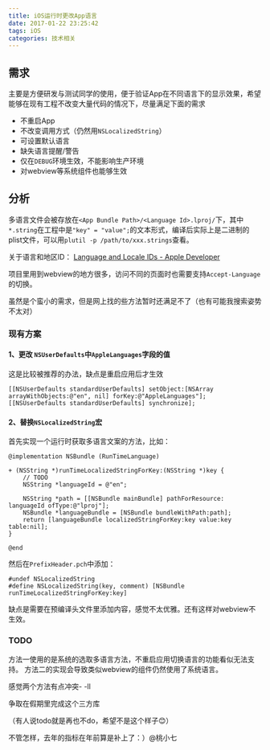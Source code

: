 ```yaml
---
title: iOS运行时更改App语言
date: 2017-01-22 23:25:42
tags: iOS
categories: 技术相关
---
```


## 需求

主要是方便研发与测试同学的使用，便于验证App在不同语言下的显示效果，希望能够在现有工程不改变大量代码的情况下，尽量满足下面的需求

- 不重启App
- 不改变调用方式（仍然用`NSLocalizedString`）
- 可设置默认语言
- 缺失语言提醒/警告
- 仅在`DEBUG`环境生效，不能影响生产环境
- 对webview等系统组件也能够生效

## 分析

多语言文件会被存放在`<App Bundle Path>/<Language Id>.lproj/`下，其中`*.string`在工程中是`"key" = "value";`的文本形式，编译后实际上是二进制的plist文件，可以用`plutil -p /path/to/xxx.strings`查看。

关于语言和地区ID：
[Language and Locale IDs - Apple Developer](https://developer.apple.com/library/content/documentation/MacOSX/Conceptual/BPInternational/LanguageandLocaleIDs/LanguageandLocaleIDs.html)

项目里用到webview的地方很多，访问不同的页面时也需要支持`Accept-Language`的切换。

虽然是个蛮小的需求，但是网上找的些方法暂时还满足不了（也有可能我搜索姿势不太对）

### 现有方案

#### 1、更改 `NSUserDefaults`中`AppleLanguages`字段的值

这是比较被推荐的办法，缺点是重启应用后才生效

```
[[NSUserDefaults standardUserDefaults] setObject:[NSArray arrayWithObjects:@"en", nil] forKey:@"AppleLanguages"];
[[NSUserDefaults standardUserDefaults] synchronize];
```

#### 2、替换`NSLocalizedString`宏

首先实现一个运行时获取多语言文案的方法，比如：

```
@implementation NSBundle (RunTimeLanguage)

+ (NSString *)runTimeLocalizedStringForKey:(NSString *)key {
	// TODO
	NSString *languageId = @"en";
	
	NSString *path = [[NSBundle mainBundle] pathForResource: languageId ofType:@"lproj"];
    NSBundle *languageBundle = [NSBundle bundleWithPath:path];
    return [languageBundle localizedStringForKey:key value:key table:nil];
}

@end
```

然后在`PrefixHeader.pch`中添加：

```
#undef NSLocalizedString
#define NSLocalizedString(key, comment) [NSBundle runTimeLocalizedStringForKey:key]
```

缺点是需要在预编译头文件里添加内容，感觉不太优雅。还有这样对webview不生效。

### TODO

方法一使用的是系统的选取多语言方法，不重启应用切换语言的功能看似无法支持。
方法二的实现会导致类似webview的组件仍然使用了系统语言。

感觉两个方法有点冲突- -ll

争取在假期里完成这个三方库

（有人说todo就是再也不do，希望不是这个样子😊）

不管怎样，去年的指标在年前算是补上了：）@桃小七
